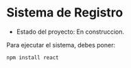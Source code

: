 <h1> Sistema de Registro </h1>

- Estado del proyecto: En construccion.

Para ejecutar el sistema, debes poner:

```npm install react ```
